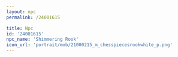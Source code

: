 ```yaml
---
layout: npc
permalink: /24001615

title: Npc
id: '24001615'
npc_name: 'Shimmering Rook'
icon_url: 'portrait/mob/21000215_m_chesspiecesrookwhite_p.png'
---
```

